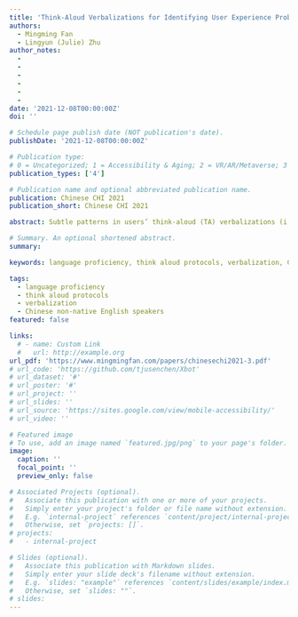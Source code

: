 ```yaml
---
title: 'Think-Aloud Verbalizations for Identifying User Experience Problems: Effects of Language Proficiency with Chinese Non-Native English Speakers'
authors:
  - Mingming Fan
  - Lingyun (Julie) Zhu
author_notes:
  - 
  - 
  -
  -
  -
  -
date: '2021-12-08T00:00:00Z'
doi: ''

# Schedule page publish date (NOT publication's date).
publishDate: '2021-12-08T00:00:00Z'

# Publication type: 
# 0 = Uncategorized; 1 = Accessibility & Aging; 2 = VR/AR/Metaverse; 3 = Human-AI Collaboration; 4 = UX Methodology; 5 = Social Computing; 6 = Sensing;  
publication_types: ['4']

# Publication name and optional abbreviated publication name.
publication: Chinese CHI 2021
publication_short: Chinese CHI 2021

abstract: Subtle patterns in users’ think-aloud (TA) verbalizations (i.e., utterances) are shown to be telltale signs of user experience (UX) problems and used to build artificial intelligence (AI) models or AI-assisted tools to help UX evaluators identify UX problems automatically or semi-automatically. Despite the potential of such verbalization patterns, they were uncovered with native English speakers. As most people who speak English are non-native speakers, it is important to investigate whether similar patterns exist in non-native English speakers’ TA verbalizations. As a first step to answer this question, we conducted think-aloud usability testing with Chinese non-native English speakers and native English speakers using three common TA protocols. We compared their verbalizations and UX problems that they encountered to understand the effects of language and TA protocols. Our findings show that both language groups had similar amounts and proportions of verbalization categories, encountered similar problems, and had similar verbalization patterns that indicate UX problems. Furthermore, TA protocols did not significantly affect the correlations between verbalizations and problems. Based on the findings, we present three design implications for UX practitioners and the design of AI-assisted analysis tools.

# Summary. An optional shortened abstract.
summary:

keywords: language proficiency, think aloud protocols, verbalization, Chinese non-native English speakers

tags:
  - language proficiency
  - think aloud protocols
  - verbalization
  - Chinese non-native English speakers
featured: false

links:
  # - name: Custom Link
  #   url: http://example.org
url_pdf: 'https://www.mingmingfan.com/papers/chinesechi2021-3.pdf'
# url_code: 'https://github.com/tjusenchen/Xbot'
# url_dataset: '#'
# url_poster: '#'
# url_project: ''
# url_slides: ''
# url_source: 'https://sites.google.com/view/mobile-accessibility/'
# url_video: ''

# Featured image
# To use, add an image named `featured.jpg/png` to your page's folder.
image:
  caption: ''
  focal_point: ''
  preview_only: false

# Associated Projects (optional).
#   Associate this publication with one or more of your projects.
#   Simply enter your project's folder or file name without extension.
#   E.g. `internal-project` references `content/project/internal-project/index.md`.
#   Otherwise, set `projects: []`.
# projects:
#   - internal-project

# Slides (optional).
#   Associate this publication with Markdown slides.
#   Simply enter your slide deck's filename without extension.
#   E.g. `slides: "example"` references `content/slides/example/index.md`.
#   Otherwise, set `slides: ""`.
# slides:
---
```


<!-- {{< youtube f9lO9tin4tw >}} -->


